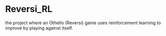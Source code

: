 # Reversi_RL
the project where an Othello (Reversi) game uses reinforcement learning to improve by playing against itself.
